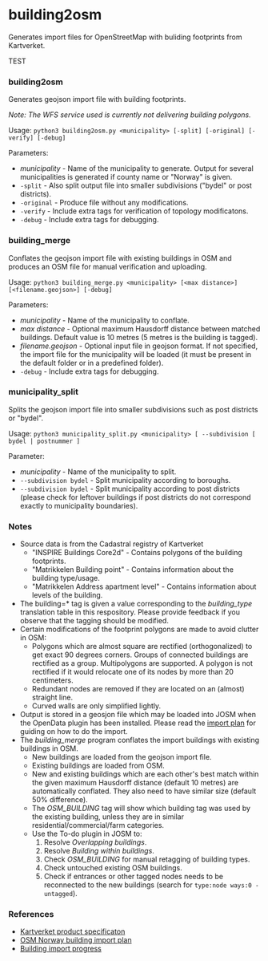 # building2osm

Generates import files for OpenStreetMap with buliding footprints from Kartverket.

TEST

### building2osm

Generates geojson import file with building footprints.

_Note: The WFS service used is currently not delivering building polygons._

Usage: `python3 building2osm.py <municipality> [-split] [-original] [-verify] [-debug]`

Parameters:

* _municipality_ - Name of the municipality to generate. Output for several municipalities is generated if county name or "Norway" is given.
* `-split` - Also split output file into smaller subdivisions ("bydel" or post districts).
* `-original` - Produce file without any modifications.
* `-verify` - Include extra tags for verification of topology modificatons.
* `-debug` - Include extra tags for debugging.

### building\_merge

Conflates the geojson import file with existing buildings in OSM and produces an OSM file for manual verification and uploading.

Usage: `python3 building_merge.py <municipality> [<max distance>] [<filename.geojson>] [-debug]`

Parameters:

* _municipality_ - Name of the municipality to conflate.
* _max distance_ - Optional maximum Hausdorff distance between matched buildings. Default value is 10 metres (5 metres is the building is tagged).
* _filename.geojson_ - Optional input file in geojson format. If not specified, the import file for the municipality will be loaded (it must be present in the default folder or in a predefined folder).
* `-debug` - Include extra tags for debugging.

### municipality\_split

Splits the geojson import file into smaller subdivisions such as post districts or "bydel".

Usage: `python3 municipality_split.py <municipality> [ --subdivision [ bydel | postnummer ]`

Parameter:

* _municipality_ - Name of the municipality to split.
* `--subdivision bydel` - Split municipality according to boroughs.
* `--subdivision bydel` - Split municipality according to post districts (please check for leftover buildings if post districts do not correspond exactly to municipality boundaries).

### Notes

* Source data is from the Cadastral registry of Kartverket
  * "INSPIRE Buildings Core2d" - Contains polygons of the building footprints.
  * "Matrikkelen Building point" - Contains information about the building type/usage.
  * "Matrikkelen Address apartment level" - Contains information about levels of the building.
* The building=\* tag is given a value corresponding to the _building\_type_ translation table in this respository. Please provide feedback if you observe that the tagging should be modified.
* Certain modifications of the footprint polygons are made to avoid clutter in OSM:
  * Polygons which are almost square are rectified (orthogonalized) to get exact 90 degrees corners. Groups of connected buildings are rectified as a group. Multipolygons are supported. A polygon is not rectified if it would relocate one of its nodes by more than 20 centimeters.
  * Redundant nodes are removed if they are located on an (almost) straight line.
  * Curved walls are only simplified lightly.
* Output is stored in a geosjon file which may be loaded into JOSM when the OpenData plugin has been installed. Please read the [import plan](https://wiki.openstreetmap.org/wiki/Import/Catalogue/Norway\_Building\_Import) for guiding on how to do the import.
* The _building\_merge_ program conflates the import buildings with existing buildings in OSM.
  * New buildings are loaded from the geojson import file.
  * Existing buildings are loaded from OSM.
  * New and existing buildings which are each other's best match within the given maximum Hausdorff distance (default 10 metres) are automatically conflated. They also need to have similar size (default 50% difference).
  * The _OSM\_BUILDING_ tag will show which building tag was used by the existing building, unless they are in similar residential/commercial/farm categories.
  * Use the To-do plugin in JOSM to:
    1. Resolve _Overlapping buildings_.
    2. Resolve _Building within buildings_.
    3. Check _OSM\_BUILDING_ for manual retagging of building types.
    4. Check untouched existing OSM buildings.
    5. Check if entrances or other tagged nodes needs to be reconnected to the new buildings (search for `type:node ways:0 -untagged`).

### References

* [Kartverket product specificaton](https://register.geonorge.no/data/documents/Produktspesifikasjoner\_Matrikkelen%20-%20Bygningspunkt\_v1\_produktspesifikasjon-matrikkelen-bygningspunkt-versjon20180501\_.pdf)
* [OSM Norway building import plan](https://wiki.openstreetmap.org/wiki/Import/Catalogue/Norway\_Building\_Import)
* [Building import progress](https://wiki.openstreetmap.org/wiki/Import/Catalogue/Norway\_Building\_Import/Progress)
